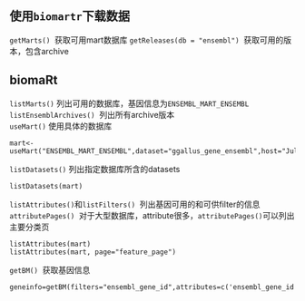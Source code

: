 ## 使用`biomartr`下载数据
`getMarts()`  获取可用mart数据库
`getReleases(db = "ensembl")`  获取可用的版本，包含archive  



## biomaRt
`listMarts()`  列出可用的数据库，基因信息为`ENSEMBL_MART_ENSEMBL`  
`listEnsemblArchives()`  列出所有archive版本  
`useMart()`  使用具体的数据库  
```
mart<-useMart("ENSEMBL_MART_ENSEMBL",dataset="ggallus_gene_ensembl",host="Jul2016.archive.ensembl.org")
```
`listDatasets()`  列出指定数据库所含的datasets  
```
listDatasets(mart)
```
`listAttributes()`和`listFilters()`  列出基因可用的和可供filter的信息  
`attributePages()`  对于大型数据库，attribute很多，`attributePages()`可以列出主要分类页  
```
listAttributes(mart)
listAttributes(mart, page="feature_page")
```

`getBM()`  获取基因信息  
```
geneinfo=getBM(filters="ensembl_gene_id",attributes=c('ensembl_gene_id','external_gene_name','description'),values=gene_id,mart=mart)
```

